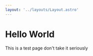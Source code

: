 ```yaml
---
layout: '../layouts/Layout.astro'
---
```

# Hello World

This is a test page don't take it seriously

